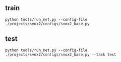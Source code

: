 ## train
```
python tools/run_net.py --config-file ./projects/svox2/configs/svox2_base.py
```

## test
```
python tools/run_net.py --config-file ./projects/svox2/configs/svox2_base.py --task test
```